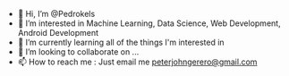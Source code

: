 - 👋 Hi, I’m @Pedrokels
- 👀 I’m interested in Machine Learning, Data Science, Web Development, Android Development
- 🌱 I’m currently learning all of the things I'm interested in
- 💞️ I’m looking to collaborate on ...
- 📫 How to reach me : Just email me peterjohngerero@gmail.com

<!---
Pedrokels/Pedrokels is a ✨ special ✨ repository because its `README.md` (this file) appears on your GitHub profile.
You can click the Preview link to take a look at your changes.
--->
